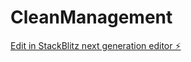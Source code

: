 # CleanManagement

[Edit in StackBlitz next generation editor ⚡️](https://stackblitz.com/~/github.com/CNWUXRBH/CleanManagement)
